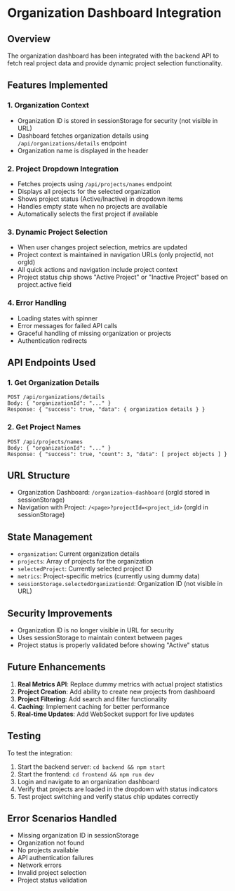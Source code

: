 # Organization Dashboard Integration

## Overview

The organization dashboard has been integrated with the backend API to fetch real project data and provide dynamic project selection functionality.

## Features Implemented

### 1. Organization Context

- Organization ID is stored in sessionStorage for security (not visible in URL)
- Dashboard fetches organization details using `/api/organizations/details` endpoint
- Organization name is displayed in the header

### 2. Project Dropdown Integration

- Fetches projects using `/api/projects/names` endpoint
- Displays all projects for the selected organization
- Shows project status (Active/Inactive) in dropdown items
- Handles empty state when no projects are available
- Automatically selects the first project if available

### 3. Dynamic Project Selection

- When user changes project selection, metrics are updated
- Project context is maintained in navigation URLs (only projectId, not orgId)
- All quick actions and navigation include project context
- Project status chip shows "Active Project" or "Inactive Project" based on project.active field

### 4. Error Handling

- Loading states with spinner
- Error messages for failed API calls
- Graceful handling of missing organization or projects
- Authentication redirects

## API Endpoints Used

### 1. Get Organization Details

```
POST /api/organizations/details
Body: { "organizationId": "..." }
Response: { "success": true, "data": { organization details } }
```

### 2. Get Project Names

```
POST /api/projects/names
Body: { "organizationId": "..." }
Response: { "success": true, "count": 3, "data": [ project objects ] }
```

## URL Structure

- Organization Dashboard: `/organization-dashboard` (orgId stored in sessionStorage)
- Navigation with Project: `/<page>?projectId=<project_id>` (orgId in sessionStorage)

## State Management

- `organization`: Current organization details
- `projects`: Array of projects for the organization
- `selectedProject`: Currently selected project ID
- `metrics`: Project-specific metrics (currently using dummy data)
- `sessionStorage.selectedOrganizationId`: Organization ID (not visible in URL)

## Security Improvements

- Organization ID is no longer visible in URL for security
- Uses sessionStorage to maintain context between pages
- Project status is properly validated before showing "Active" status

## Future Enhancements

1. **Real Metrics API**: Replace dummy metrics with actual project statistics
2. **Project Creation**: Add ability to create new projects from dashboard
3. **Project Filtering**: Add search and filter functionality
4. **Caching**: Implement caching for better performance
5. **Real-time Updates**: Add WebSocket support for live updates

## Testing

To test the integration:

1. Start the backend server: `cd backend && npm start`
2. Start the frontend: `cd frontend && npm run dev`
3. Login and navigate to an organization dashboard
4. Verify that projects are loaded in the dropdown with status indicators
5. Test project switching and verify status chip updates correctly

## Error Scenarios Handled

- Missing organization ID in sessionStorage
- Organization not found
- No projects available
- API authentication failures
- Network errors
- Invalid project selection
- Project status validation
